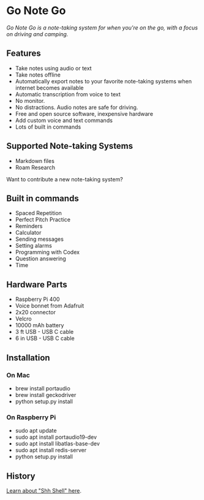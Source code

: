 # Go Note Go

_Go Note Go is a note-taking system for when you're on the go, with a focus on driving and camping._

## Features

* Take notes using audio or text
* Take notes offline
* Automatically export notes to your favorite note-taking systems when internet becomes available
* Automatic transcription from voice to text
* No monitor.
* No distractions. Audio notes are safe for driving.
* Free and open source software, inexpensive hardware
* Add custom voice and text commands
* Lots of built in commands

## Supported Note-taking Systems

* Markdown files
* Roam Research

Want to contribute a new note-taking system?

## Built in commands

* Spaced Repetition
* Perfect Pitch Practice
* Reminders
* Calculator
* Sending messages
* Setting alarms
* Programming with Codex
* Question answering
* Time

## Hardware Parts

* Raspberry Pi 400
* Voice bonnet from Adafruit
* 2x20 connector
* Velcro
* 10000 mAh battery
* 3 ft USB - USB C cable
* 6 in USB - USB C cable

## Installation

### On Mac

* brew install portaudio
* brew install geckodriver
* python setup.py install

### On Raspberry Pi

* sudo apt update
* sudo apt install portaudio19-dev
* sudo apt install libatlas-base-dev
* sudo apt install redis-server
* python setup.py install

## History

[Learn about "Shh Shell" here](https://davidbieber.com/projects/shh-shell/).
